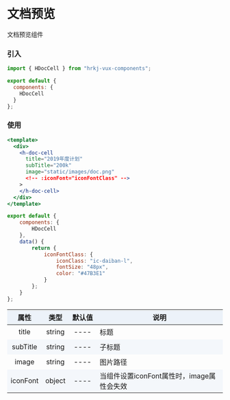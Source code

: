 # 文档预览

文档预览组件

<doc-cell />

### 引入

```js
import { HDocCell } from "hrkj-vux-components";

export default {
  components: {
    HDocCell
  }
};
```

### 使用

```jsx
<template>
  <div>
    <h-doc-cell
      title="2019年度计划"
      subTitle="200k"
      image="static/images/doc.png"
      <!-- :iconFont="iconFontClass" -->
    >
    </h-doc-cell>
  </div>
</template>

export default {
    components: {
        HDocCell
    },
    data() {
        return {
            iconFontClass: {
                iconClass: "ic-daiban-l",
                fontSize: "48px",
                color: "#47B3E1"
            }
        };
    }
};
```

<test />

|   属性   |  类型  | 默认值  | 说明     |
| :------: | :----: | :-----: | :------- |
|  title   | string |  ---- | 标题     |
| subTitle | string |  ----   | 子标题   |
|  image   | string | ---- | 图片路径 |
| iconFont | object |  ----   | 当组件设置iconFont属性时，image属性会失效 |

<style>
  table {
      width: 100%; /*表格宽度*/
      border-collapse: collapse; /*使用单一线条的边框*/
      empty-cells: show; /*单元格无内容依旧绘制边框*/
  }
	
  table th,td {
    height: 35px; /*统一每一行的默认高度*/
  }
	
  table th {
      font-weight: bold; /*加粗*/
      text-align: center !important; /*内容居中，加上 !important 避免被 Markdown 样式覆盖*/
      background: #ECF2F9; /*背景色*/
      white-space: nowrap; /*表头内容强制在一行显示*/
  }
	
  /* 隔行变色 */
  table tbody tr:nth-child(2n) {
      background: #F4F7FB; 
  }
  /* 悬浮变色 */
  /* table tr:hover {
      background: #B2B2B2; 
  }
	 */
  /* 首列不换行 */
  table td:nth-child(1) {
      white-space: nowrap; 
  }
  /* 指定列宽度 */
  table th:nth-of-type(4) {  
    width: 100%;
    white-space: nowrap;
  }
  
</style>
